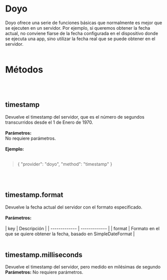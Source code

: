 # Doyo
Doyo ofrece una serie de funciones básicas que normalmente es mejor que se ejecuten en un servidor. Por ejemplo, si queremos obtener la fecha actual, no conviene fiarse de la fecha configurada en el dispositivo donde se ejecuta una app, sino utilizar la fecha real que se puede obtener en el servidor.
<br>
<br>
  
# Métodos
<br>
<br>
  
## timestamp
Devuelve el timestamp del servidor, que es el número de segundos transcurridos desde el 1 de Enero de 1970.
<br>
<br>
**Parámetros:**  
No requiere parámetros.
<br>
<br>
**Ejemplo:**  
<br>
>{
>    "provider": "doyo",
>    "method": "timestamp"
>}
<br>
<br>
  
## timestamp.format
Devuelve la fecha actual del servidor con el formato especificado.
<br>
<br>
**Parámetros:**  
<br>
| key  | Descripción |
| ------------- | ------------- |
| format | Formato en el que se quiere obtener la fecha, basado en SimpleDateFormat |
<br>
<br>
  
## timestamp.milliseconds
Devuelve el timestamp del servidor, pero medido en milésimas de segundo
<br>
**Parámetros:**
No requiere parámetros.
<br>
<br>
  